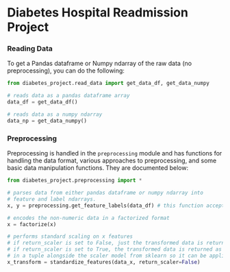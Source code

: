 # Diabetes Hospital Readmission Project

### Reading Data
To get a Pandas dataframe or Numpy ndarray of the raw data (no preprocessing), you can do the following:

```python
from diabetes_project.read_data import get_data_df, get_data_numpy

# reads data as a pandas dataframe array
data_df = get_data_df()

# reads data as a numpy ndarray
data_np = get_data_numpy()
```

### Preprocessing
Preprocessing is handled in the `preprocessing` module and has functions for handling the data format, various approaches to preprocessing, and some basic data manipulation functions.
They are documented below:

```python
from diabetes_project.preprocessing import *

# parses data from either pandas dataframe or numpy ndarray into
# feature and label ndarrays.
x, y = preprocessing.get_feature_labels(data_df) # this function accepts ndarrays or dataframes

# encodes the non-numeric data in a factorized format
x = factorize(x)

# performs standard scaling on x features
# if return_scaler is set to False, just the transformed data is returned
# if return_scaler is set to True, the transformed data is returned as well
# in a tuple alongside the scaler model from sklearn so it can be applied to other data splits
x_transform = standardize_features(data_x, return_scaler=False)
```